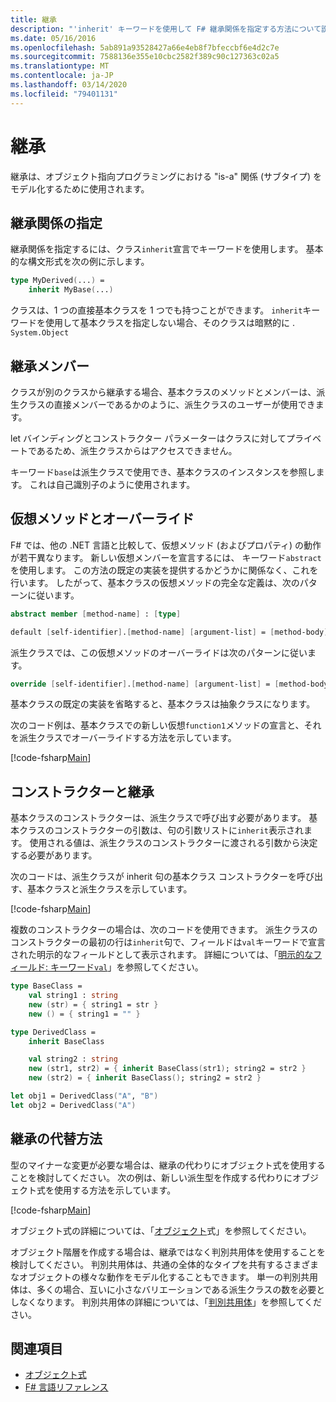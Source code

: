 ```yaml
---
title: 継承
description: "'inherit' キーワードを使用して F# 継承関係を指定する方法について説明します。"
ms.date: 05/16/2016
ms.openlocfilehash: 5ab891a93528427a66e4eb8f7bfeccbf6e4d2c7e
ms.sourcegitcommit: 7588136e355e10cbc2582f389c90c127363c02a5
ms.translationtype: MT
ms.contentlocale: ja-JP
ms.lasthandoff: 03/14/2020
ms.locfileid: "79401131"
---
```

# <a name="inheritance"></a>継承

継承は、オブジェクト指向プログラミングにおける "is-a" 関係 (サブタイプ) をモデル化するために使用されます。

## <a name="specifying-inheritance-relationships"></a>継承関係の指定

継承関係を指定するには、クラス`inherit`宣言でキーワードを使用します。 基本的な構文形式を次の例に示します。

```fsharp
type MyDerived(...) =
    inherit MyBase(...)
```

クラスは、1 つの直接基本クラスを 1 つでも持つことができます。 `inherit`キーワードを使用して基本クラスを指定しない場合、そのクラスは暗黙的に . `System.Object`

## <a name="inherited-members"></a>継承メンバー

クラスが別のクラスから継承する場合、基本クラスのメソッドとメンバーは、派生クラスの直接メンバーであるかのように、派生クラスのユーザーが使用できます。

let バインディングとコンストラクター パラメーターはクラスに対してプライベートであるため、派生クラスからはアクセスできません。

キーワード`base`は派生クラスで使用でき、基本クラスのインスタンスを参照します。 これは自己識別子のように使用されます。

## <a name="virtual-methods-and-overrides"></a>仮想メソッドとオーバーライド

F# では、他の .NET 言語と比較して、仮想メソッド (およびプロパティ) の動作が若干異なります。 新しい仮想メンバーを宣言するには、 キーワード`abstract`を使用します。 この方法の既定の実装を提供するかどうかに関係なく、これを行います。 したがって、基本クラスの仮想メソッドの完全な定義は、次のパターンに従います。

```fsharp
abstract member [method-name] : [type]

default [self-identifier].[method-name] [argument-list] = [method-body]
```

派生クラスでは、この仮想メソッドのオーバーライドは次のパターンに従います。

```fsharp
override [self-identifier].[method-name] [argument-list] = [method-body]
```

基本クラスの既定の実装を省略すると、基本クラスは抽象クラスになります。

次のコード例は、基本クラスでの新しい仮想`function1`メソッドの宣言と、それを派生クラスでオーバーライドする方法を示しています。

[!code-fsharp[Main](~/samples/snippets/fsharp/lang-ref-1/snippet2601.fs)]

## <a name="constructors-and-inheritance"></a>コンストラクターと継承

基本クラスのコンストラクターは、派生クラスで呼び出す必要があります。 基本クラスのコンストラクターの引数は、句の引数リストに`inherit`表示されます。 使用される値は、派生クラスのコンストラクターに渡される引数から決定する必要があります。

次のコードは、派生クラスが inherit 句の基本クラス コンストラクターを呼び出す、基本クラスと派生クラスを示しています。

[!code-fsharp[Main](~/samples/snippets/fsharp/lang-ref-1/snippet2602.fs)]

複数のコンストラクターの場合は、次のコードを使用できます。 派生クラスのコンストラクターの最初の行は`inherit`句で、フィールドは`val`キーワードで宣言された明示的なフィールドとして表示されます。 詳細については、「[明示的なフィールド: キーワード`val`](./members/explicit-fields-the-val-keyword.md)」を参照してください。

```fsharp
type BaseClass =
    val string1 : string
    new (str) = { string1 = str }
    new () = { string1 = "" }

type DerivedClass =
    inherit BaseClass

    val string2 : string
    new (str1, str2) = { inherit BaseClass(str1); string2 = str2 }
    new (str2) = { inherit BaseClass(); string2 = str2 }

let obj1 = DerivedClass("A", "B")
let obj2 = DerivedClass("A")
```

## <a name="alternatives-to-inheritance"></a>継承の代替方法

型のマイナーな変更が必要な場合は、継承の代わりにオブジェクト式を使用することを検討してください。 次の例は、新しい派生型を作成する代わりにオブジェクト式を使用する方法を示しています。

[!code-fsharp[Main](~/samples/snippets/fsharp/lang-ref-1/snippet2603.fs)]

オブジェクト式の詳細については、「[オブジェクト](object-expressions.md)式」を参照してください。

オブジェクト階層を作成する場合は、継承ではなく判別共用体を使用することを検討してください。 判別共用体は、共通の全体的なタイプを共有するさまざまなオブジェクトの様々な動作をモデル化することもできます。 単一の判別共用体は、多くの場合、互いに小さなバリエーションである派生クラスの数を必要としなくなります。 判別共用体の詳細については、「[判別共用体](discriminated-unions.md)」を参照してください。

## <a name="see-also"></a>関連項目

- [オブジェクト式](object-expressions.md)
- [F# 言語リファレンス](index.md)
